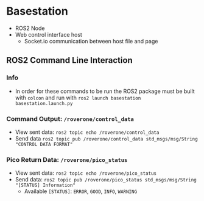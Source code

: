 # Basestation
* ROS2 Node
* Web control interface host
    * Socket.io communication between host file and page

## ROS2 Command Line Interaction
### Info
* In order for these commands to be run the ROS2 package must be built with `colcon` and run with `ros2 launch basestation basestation.launch.py`
### Command Output: `/roverone/control_data`
* View sent data: `ros2 topic echo /roverone/control_data`
* Send data `ros2 topic pub /roverone/control_data std_msgs/msg/String "CONTROL DATA FORMAT"`
### Pico Return Data: `/roverone/pico_status`
* View sent data: `ros2 topic echo /roverone/pico_status`
* Send data: `ros2 topic pub /roverone/pico_status std_msgs/msg/String "[STATUS] Information"`
    * Available `[STATUS]`: `ERROR`, `GOOD`, `INFO`, `WARNING`